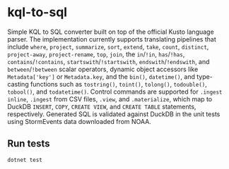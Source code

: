 # kql-to-sql

Simple KQL to SQL converter built on top of the official Kusto language parser.
The implementation currently supports translating pipelines that include
`where`, `project`, `summarize`, `sort`, `extend`, `take`, `count`, `distinct`,
`project-away`, `project-rename`, `top`, `join`, the `in`/`!in`, `has`/`!has`,
`contains`/`!contains`, `startswith`/`!startswith`, `endswith`/`!endswith`, and
`between`/`!between` scalar operators, dynamic object accessors like
`Metadata['key']` or `Metadata.key`, and the `bin()`, `datetime()`, and
type-casting functions such as `tostring()`, `toint()`, `tolong()`, `todouble()`,
`tobool()`, and `todatetime()`. Control commands are supported for
`.ingest inline`, `.ingest` from CSV files, `.view`, and `.materialize`, which
map to DuckDB `INSERT`, `COPY`, `CREATE VIEW`, and `CREATE TABLE` statements,
respectively. Generated SQL is validated against DuckDB in the unit tests using
StormEvents data downloaded from NOAA.

## Run tests

```
dotnet test
```

